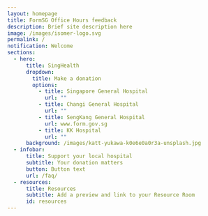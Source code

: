 ```yaml
---
layout: homepage
title: FormSG Office Hours feedback
description: Brief site description here
image: /images/isomer-logo.svg
permalink: /
notification: Welcome
sections:
  - hero:
      title: SingHealth
      dropdown:
        title: Make a donation
        options:
          - title: Singapore General Hospital
            url: ""
          - title: Changi General Hospital
            url: ""
          - title: SengKang General Hospital
            url: www.form.gov.sg
          - title: KK Hospital
            url: ""
      background: /images/katt-yukawa-k0e6e0a0r3a-unsplash.jpg
  - infobar:
      title: Support your local hospital
      subtitle: Your donation matters
      button: Button text
      url: /faq/
  - resources:
      title: Resources
      subtitle: Add a preview and link to your Resource Room
      id: resources
---
```

